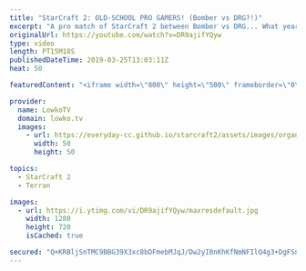```yaml
---
title: "StarCraft 2: OLD-SCHOOL PRO GAMERS! (Bomber vs DRG?!)"
excerpt: "A pro match of StarCraft 2 between Bomber vs DRG... What year is it?! Subscribe for more videos: http://lowko.tv/youtube 50+ Tactical Nukes: https://youtu.be/xKYulaEILB0  Two names I haven't heard much from in quite some time. Bomber especially is someone I thought who had quit the game for good. Turns"
originalUrl: https://youtube.com/watch?v=DR9ajifYQyw
type: video
length: PT15M18S
publishedDateTime: 2019-03-25T13:03:11Z
heat: 50

featuredContent: "<iframe width=\"800\" height=\"500\" frameborder=\"0\" src=\"https://www.youtube.com/embed/DR9ajifYQyw\" allow=\"accelerometer; autoplay; encrypted-media; gyroscope; picture-in-picture\" allowfullscreen></iframe>"

provider:
  name: LowkoTV
  domain: lowko.tv
  images:
    - url: https://everyday-cc.github.io/starcraft2/assets/images/organizations/lowko.tv-50x50.jpg
      width: 50
      height: 50

topics:
  - StarCraft 2
  - Terran

images:
  - url: https://i.ytimg.com/vi/DR9ajifYQyw/maxresdefault.jpg
    width: 1280
    height: 720
    isCached: true

secured: "Q+KRBljSnTMC9BBG39X3xc8bDFmebMJqJ/Dw2yI0nKhKfNmNFIlQ4g3+DgFSnluExgENs0kcQqDN6HELHqeVH2YKCavFtGqhLhTn59hd+NeLubhhs2Ap5bUq1VW5PcfKicqOE4QPWIEieXfCH9kiv60cKrumyOnUsfUkEcHeRe7QSYjB2dMdDhPEuSv1IDKJMNnuKOipyi4Ci5xiwcxmowaRnDqlsNAE3ku5ehZSJDROHOoyHtDe2A5w+KqD5ENnUYDJ5KH/h4+yKcE9tHO1YAUikbs84vCcl+2/3eZeDDQgnRsJ4D3QSEDZ/Q7XEJ/K3CRi4OTSbDO4Be9ZyzN+2UKoOmTx2312NQTuq6rDu7q4th7KsQU2wQANR7if/l+K/wQ+Tt9P+Nz7rtXIZ51c6X8Li98NXFrpN3QRGzR3gtw=;8ChNSlK4A/CfF0cPRdbk7g=="
---
```


